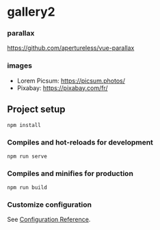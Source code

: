 # gallery2

### parallax

https://github.com/apertureless/vue-parallax

### images

* Lorem Picsum: https://picsum.photos/
* Pixabay: https://pixabay.com/fr/

## Project setup
```
npm install
```

### Compiles and hot-reloads for development
```
npm run serve
```

### Compiles and minifies for production
```
npm run build
```

### Customize configuration
See [Configuration Reference](https://cli.vuejs.org/config/).
